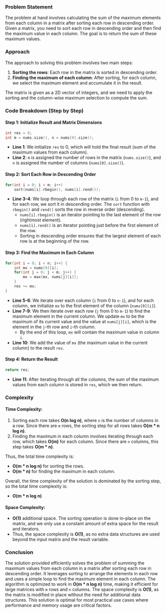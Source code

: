 ### Problem Statement

The problem at hand involves calculating the sum of the maximum elements from each column in a matrix after sorting each row in descending order. Given a matrix, you need to sort each row in descending order and then find the maximum value in each column. The goal is to return the sum of these maximum values.

### Approach

The approach to solving this problem involves two main steps:

1. **Sorting the rows**: Each row in the matrix is sorted in descending order.
2. **Finding the maximum of each column**: After sorting, for each column, we select the maximum element and accumulate it in the result.

The matrix is given as a 2D vector of integers, and we need to apply the sorting and the column-wise maximum selection to compute the sum.

### Code Breakdown (Step by Step)

#### Step 1: Initialize Result and Matrix Dimensions

```cpp
int res = 0;
int m = nums.size(), n = nums[0].size();
```

- **Line 1**: We initialize `res` to 0, which will hold the final result (sum of the maximum values from each column).
- **Line 2**: `m` is assigned the number of rows in the matrix (`nums.size()`), and `n` is assigned the number of columns (`nums[0].size()`).

#### Step 2: Sort Each Row in Descending Order

```cpp
for(int i = 0; i < m; i++)
    sort(nums[i].rbegin(), nums[i].rend());
```

- **Line 3-4**: We loop through each row of the matrix (`i` from 0 to `m-1`), and for each row, we sort it in descending order. The `sort` function with `rbegin()` and `rend()` sorts the row in reverse order (descending).
    - `nums[i].rbegin()` is an iterator pointing to the last element of the row (rightmost element).
    - `nums[i].rend()` is an iterator pointing just before the first element of the row.
    - Sorting in descending order ensures that the largest element of each row is at the beginning of the row.

#### Step 3: Find the Maximum in Each Column

```cpp
for(int i = 0; i < n; i++) {
    int mx = nums[0][i];
    for(int j = 0; j < m; j++) {
        mx = max(mx, nums[j][i]);
    }
    res += mx;
}
```

- **Line 5-6**: We iterate over each column (`i` from 0 to `n-1`), and for each column, we initialize `mx` to the first element of the column (`nums[0][i]`).
- **Line 7-9**: We then iterate over each row (`j` from 0 to `m-1`) to find the maximum element in the current column. We update `mx` to be the maximum of its current value and the value at `nums[j][i]`, which is the element in the `j`-th row and `i`-th column.
    - By the end of this loop, `mx` will contain the maximum value in column `i`.
- **Line 10**: We add the value of `mx` (the maximum value in the current column) to the result `res`.

#### Step 4: Return the Result

```cpp
return res;
```

- **Line 11**: After iterating through all the columns, the sum of the maximum values from each column is stored in `res`, which we then return.

### Complexity

#### Time Complexity:

1. Sorting each row takes **O(n log n)**, where `n` is the number of columns in a row. Since there are `m` rows, the sorting step for all rows takes **O(m * n log n)**.
2. Finding the maximum in each column involves iterating through each row, which takes **O(m)** for each column. Since there are `n` columns, this step takes **O(m * n)**.

Thus, the total time complexity is:

- **O(m * n log n)** for sorting the rows.
- **O(m * n)** for finding the maximum in each column.

Overall, the time complexity of the solution is dominated by the sorting step, so the total time complexity is:

- **O(m * n log n)**

#### Space Complexity:

- **O(1)** additional space. The sorting operation is done in-place on the matrix, and we only use a constant amount of extra space for the result and iterators.
- Thus, the space complexity is **O(1)**, as no extra data structures are used beyond the input matrix and the result variable.

### Conclusion

The solution provided efficiently solves the problem of summing the maximum values from each column in a matrix after sorting each row in descending order. It leverages sorting to arrange the elements in each row and uses a simple loop to find the maximum element in each column. The algorithm is optimized to work in **O(m * n log n)** time, making it efficient for large matrices with `m` rows and `n` columns. The space complexity is **O(1)**, as the matrix is modified in place without the need for additional data structures. This solution is optimal for most practical use cases where performance and memory usage are critical factors.